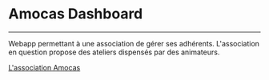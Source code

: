 # Amocas Dashboard
***
Webapp permettant à une association de gérer ses adhérents. L'association en question propose des ateliers dispensés par des animateurs.

[L'association Amocas](https://amocas.fr/)
